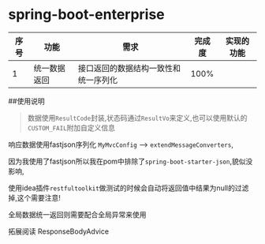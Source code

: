 # spring-boot-enterprise

|序号|功能|需求|完成度|实现的功能|
|---|---|---|---|---|
|1|统一数据返回|接口返回的数据结构一致性和统一序列化|100%||


##使用说明
>数据使用`ResultCode`封装,状态码通过`ResultVo`来定义,也可以使用默认的`CUSTOM_FAIL`附加自定义信息

响应数据使用fastjson序列化 `MyMvcConfig` --> `extendMessageConverters`,

因为我使用了fastjson所以我在pom中排除了`spring-boot-starter-json`,貌似没影响,

使用idea插件`restfultoolkit`做测试的时候会自动将返回值中结果为null的过滤掉,这个需要注意!


全局数据统一返回则需要配合全局异常来使用

拓展阅读 ResponseBodyAdvice

